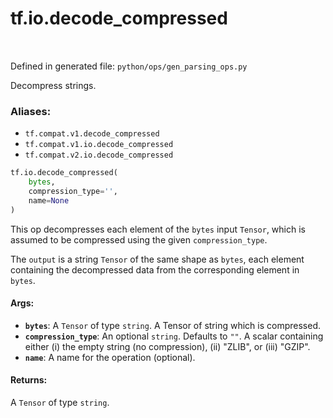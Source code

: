 <div itemscope itemtype="http://developers.google.com/ReferenceObject">
<meta itemprop="name" content="tf.io.decode_compressed" />
<meta itemprop="path" content="Stable" />
</div>

# tf.io.decode_compressed

<!-- Insert buttons -->

<table class="tfo-notebook-buttons tfo-api" align="left">
</table>

Defined in generated file: `python/ops/gen_parsing_ops.py`



<!-- Start diff -->
Decompress strings.

### Aliases:

* `tf.compat.v1.decode_compressed`
* `tf.compat.v1.io.decode_compressed`
* `tf.compat.v2.io.decode_compressed`


``` python
tf.io.decode_compressed(
    bytes,
    compression_type='',
    name=None
)
```



<!-- Placeholder for "Used in" -->

This op decompresses each element of the `bytes` input `Tensor`, which
is assumed to be compressed using the given `compression_type`.

The `output` is a string `Tensor` of the same shape as `bytes`,
each element containing the decompressed data from the corresponding
element in `bytes`.

#### Args:


* <b>`bytes`</b>: A `Tensor` of type `string`.
  A Tensor of string which is compressed.
* <b>`compression_type`</b>: An optional `string`. Defaults to `""`.
  A scalar containing either (i) the empty string (no
  compression), (ii) "ZLIB", or (iii) "GZIP".
* <b>`name`</b>: A name for the operation (optional).


#### Returns:

A `Tensor` of type `string`.

